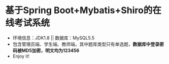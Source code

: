 # 基于Spring Boot+Mybatis+Shiro的在线考试系统
- 环境信息：JDK1.8 || 数据库：MySQL5.5
- 包含管理员端、学生端、教师端，其中题库类型只有单选题，**数据库中登录密码被MD5加密，明文均为123456**
- Enjoy it!
